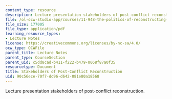 ```yaml
---
content_type: resource
description: Lecture presentation stakeholders of post-conflict reconstruction.
file: /ol-ocw-studio-app/courses/11-948-the-politics-of-reconstructing-iraq-spring-2005/90c56ece70f7dd96d642081e80a18568_lect3.pdf
file_size: 177005
file_type: application/pdf
learning_resource_types:
- Lecture Notes
license: https://creativecommons.org/licenses/by-nc-sa/4.0/
ocw_type: OCWFile
parent_title: Lecture Notes
parent_type: CourseSection
parent_uid: c5dd8cad-b411-f222-b479-0068f87a0f35
resourcetype: Document
title: Stakeholders of Post-Conflict Reconstruction
uid: 90c56ece-70f7-dd96-d642-081e80a18568
---
```

Lecture presentation stakeholders of post-conflict reconstruction.
